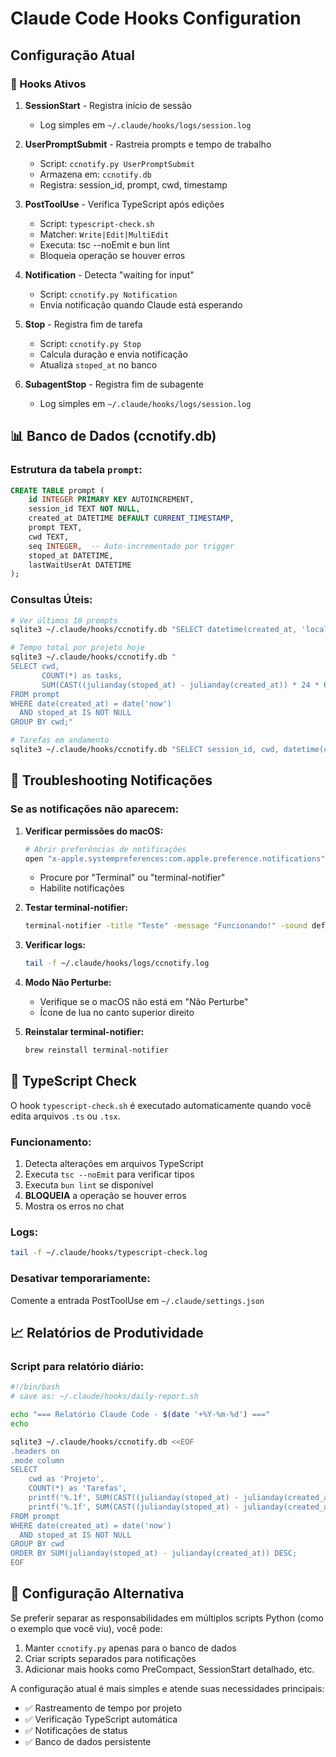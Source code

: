 # Claude Code Hooks Configuration

## Configuração Atual

### 🎯 Hooks Ativos

1. **SessionStart** - Registra início de sessão
   - Log simples em `~/.claude/hooks/logs/session.log`

2. **UserPromptSubmit** - Rastreia prompts e tempo de trabalho
   - Script: `ccnotify.py UserPromptSubmit`
   - Armazena em: `ccnotify.db`
   - Registra: session_id, prompt, cwd, timestamp

3. **PostToolUse** - Verifica TypeScript após edições
   - Script: `typescript-check.sh`
   - Matcher: `Write|Edit|MultiEdit`
   - Executa: tsc --noEmit e bun lint
   - Bloqueia operação se houver erros

4. **Notification** - Detecta "waiting for input"
   - Script: `ccnotify.py Notification`
   - Envia notificação quando Claude está esperando

5. **Stop** - Registra fim de tarefa
   - Script: `ccnotify.py Stop`
   - Calcula duração e envia notificação
   - Atualiza `stoped_at` no banco

6. **SubagentStop** - Registra fim de subagente
   - Log simples em `~/.claude/hooks/logs/session.log`

## 📊 Banco de Dados (ccnotify.db)

### Estrutura da tabela `prompt`:
```sql
CREATE TABLE prompt (
    id INTEGER PRIMARY KEY AUTOINCREMENT,
    session_id TEXT NOT NULL,
    created_at DATETIME DEFAULT CURRENT_TIMESTAMP,
    prompt TEXT,
    cwd TEXT,
    seq INTEGER,  -- Auto-incrementado por trigger
    stoped_at DATETIME,
    lastWaitUserAt DATETIME
);
```

### Consultas Úteis:

```bash
# Ver últimos 10 prompts
sqlite3 ~/.claude/hooks/ccnotify.db "SELECT datetime(created_at, 'localtime'), substr(prompt, 1, 50), cwd FROM prompt ORDER BY created_at DESC LIMIT 10;"

# Tempo total por projeto hoje
sqlite3 ~/.claude/hooks/ccnotify.db "
SELECT cwd, 
       COUNT(*) as tasks,
       SUM(CAST((julianday(stoped_at) - julianday(created_at)) * 24 * 60 AS INTEGER)) as total_minutes
FROM prompt 
WHERE date(created_at) = date('now')
  AND stoped_at IS NOT NULL
GROUP BY cwd;"

# Tarefas em andamento
sqlite3 ~/.claude/hooks/ccnotify.db "SELECT session_id, cwd, datetime(created_at, 'localtime') FROM prompt WHERE stoped_at IS NULL ORDER BY created_at DESC;"
```

## 🔔 Troubleshooting Notificações

### Se as notificações não aparecem:

1. **Verificar permissões do macOS:**
   ```bash
   # Abrir preferências de notificações
   open "x-apple.systempreferences:com.apple.preference.notifications"
   ```
   - Procure por "Terminal" ou "terminal-notifier"
   - Habilite notificações

2. **Testar terminal-notifier:**
   ```bash
   terminal-notifier -title "Teste" -message "Funcionando!" -sound default
   ```

3. **Verificar logs:**
   ```bash
   tail -f ~/.claude/hooks/logs/ccnotify.log
   ```

4. **Modo Não Perturbe:**
   - Verifique se o macOS não está em "Não Perturbe"
   - Ícone de lua no canto superior direito

5. **Reinstalar terminal-notifier:**
   ```bash
   brew reinstall terminal-notifier
   ```

## 🚨 TypeScript Check

O hook `typescript-check.sh` é executado automaticamente quando você edita arquivos `.ts` ou `.tsx`.

### Funcionamento:
1. Detecta alterações em arquivos TypeScript
2. Executa `tsc --noEmit` para verificar tipos
3. Executa `bun lint` se disponível
4. **BLOQUEIA** a operação se houver erros
5. Mostra os erros no chat

### Logs:
```bash
tail -f ~/.claude/hooks/typescript-check.log
```

### Desativar temporariamente:
Comente a entrada PostToolUse em `~/.claude/settings.json`

## 📈 Relatórios de Produtividade

### Script para relatório diário:
```bash
#!/bin/bash
# save as: ~/.claude/hooks/daily-report.sh

echo "=== Relatório Claude Code - $(date '+%Y-%m-%d') ==="
echo

sqlite3 ~/.claude/hooks/ccnotify.db <<EOF
.headers on
.mode column
SELECT 
    cwd as 'Projeto',
    COUNT(*) as 'Tarefas',
    printf('%.1f', SUM(CAST((julianday(stoped_at) - julianday(created_at)) * 24 * 60 AS REAL))) as 'Minutos',
    printf('%.1f', SUM(CAST((julianday(stoped_at) - julianday(created_at)) * 24 AS REAL))) as 'Horas'
FROM prompt 
WHERE date(created_at) = date('now')
  AND stoped_at IS NOT NULL
GROUP BY cwd
ORDER BY SUM(julianday(stoped_at) - julianday(created_at)) DESC;
EOF
```

## 🔧 Configuração Alternativa

Se preferir separar as responsabilidades em múltiplos scripts Python (como o exemplo que você viu), você pode:

1. Manter `ccnotify.py` apenas para o banco de dados
2. Criar scripts separados para notificações
3. Adicionar mais hooks como PreCompact, SessionStart detalhado, etc.

A configuração atual é mais simples e atende suas necessidades principais:
- ✅ Rastreamento de tempo por projeto
- ✅ Verificação TypeScript automática
- ✅ Notificações de status
- ✅ Banco de dados persistente